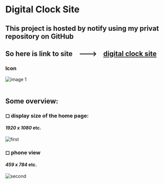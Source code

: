 # Digital Clock Site
## This project is hosted by notify using my privat repository on GitHub
## So here is link to site &nbsp;&nbsp; ---> &nbsp;&nbsp; **[digital clock site](https://digital-clocksite.netlify.app/)**
### Icon 
![image 1](https://github.com/eliya72/PROJECTS/assets/53794805/8ce3ffe8-ce51-43f4-bf70-dd59c4bf281c)
<br></br>
## Some overview:
### ◻ display size of the home page:
#### *1920 x 1080* etc.
![first](https://github.com/eliya72/PROJECTS/assets/53794805/bf30a5d9-36f0-47b6-98dc-4514c6e56337)
### ◻ phone view
#### *459 x 784* etc.
![second](https://github.com/eliya72/PROJECTS/assets/53794805/54455511-0831-4697-bc04-b09882b4b5d9)
